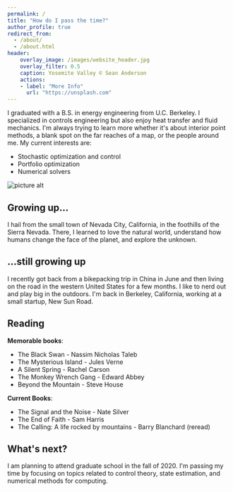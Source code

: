 ```yaml
---
permalink: /
title: "How do I pass the time?"
author_profile: true
redirect_from: 
  - /about/
  - /about.html
header:
    overlay_image: /images/website_header.jpg
    overlay_filter: 0.5
    caption: Yosemite Valley © Sean Anderson
    actions:
    - label: "More Info"
      url: "https://unsplash.com"
---
```

I graduated with a B.S. in energy engineering from U.C. Berkeley. I specialized in controls engineering but also enjoy
heat transfer and fluid mechanics. I'm always trying to learn more whether it's about interior point methods,
a blank spot on the far reaches of a map, or the people around me. My current interests are:
* Stochastic optimization and control
* Portfolio optimization
* Numerical solvers

![picture alt](/images/wonder_valley.jpg)

Growing up...
------
I hail from the small town of Nevada City, California, in the foothills of the Sierra Nevada. There, I learned to love 
the natural world, understand how humans change the face of the planet, and explore the unknown. 

...still growing up
------
I recently got back from a bikepacking trip in China in June and then living on the road in the western United States 
for a few months. I like to nerd out and play big in the outdoors. I'm back in Berkeley, California, working at a small 
startup, New Sun Road.

Reading
------
__Memorable books__:
* The Black Swan - Nassim Nicholas Taleb
* The Mysterious Island - Jules Verne
* A Silent Spring - Rachel Carson
* The Monkey Wrench Gang - Edward Abbey
* Beyond the Mountain - Steve House

__Current Books__:
* The Signal and the Noise - Nate Silver
* The End of Faith - Sam Harris
* The Calling: A life rocked by mountains - Barry Blanchard (reread)

What's next?
------
I am planning to attend graduate school in the fall of 2020. I'm passing my time by focusing on topics related to 
control theory, state estimation, and numerical methods for computing.